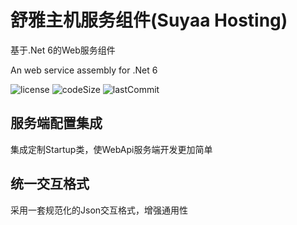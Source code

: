 # 舒雅主机服务组件(Suyaa Hosting)

基于.Net 6的Web服务组件

An web service assembly for .Net 6

![license](https://img.shields.io/github/license/SuyaaUI/Suyaa.Hosting)
![codeSize](https://img.shields.io/github/languages/code-size/SuyaaUI/Suyaa.Hosting)
![lastCommit](https://img.shields.io/github/last-commit/SuyaaUI/Suyaa.Hosting)

## 服务端配置集成

集成定制Startup类，使WebApi服务端开发更加简单

## 统一交互格式

采用一套规范化的Json交互格式，增强通用性
